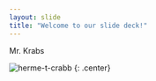 ```yaml
---
layout: slide
title: "Welcome to our slide deck!"
---
```


Mr. Krabs

![herme-t-crabb](https://octodex.github.com/images/herme-t-crabb.png)
{: .center}
